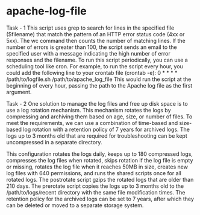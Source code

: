 # apache-log-file

Task - 1
This script uses grep to search for lines in the specified file ($filename) that match the pattern of an HTTP error status code (4xx or 5xx). The wc command then counts the number of matching lines. If the number of errors is greater than 100, the script sends an email to the specified user with a message indicating the high number of error responses and the filename.
To run this script periodically, you can use a scheduling tool like cron. For example, to run the script every hour, you could add the following line to your crontab file (crontab -e):
0 * * * * /path/to/logfile.sh /path/to/apache_log_file
This would run the script at the beginning of every hour, passing the path to the Apache log file as the first argument.


Task - 2
One solution to manage the log files and free up disk space is to use a log rotation mechanism. This mechanism rotates the logs by compressing and archiving them based on age, size, or number of files. To meet the requirements, we can use a combination of time-based and size-based log rotation with a retention policy of 7 years for archived logs. The logs up to 3 months old that are required for troubleshooting can be kept uncompressed in a separate directory.

This configuration rotates the logs daily, keeps up to 180 compressed logs, compresses the log files when rotated, skips rotation if the log file is empty or missing, rotates the log file when it reaches 50MB in size, creates new log files with 640 permissions, and runs the shared scripts once for all rotated logs. The postrotate script gzips the rotated logs that are older than 210 days. The prerotate script copies the logs up to 3 months old to the /path/to/logs/recent directory with the same file modification times. The retention policy for the archived logs can be set to 7 years, after which they can be deleted or moved to a separate storage system.
